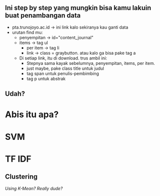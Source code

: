 ## Ini step by step yang mungkin bisa kamu lakuin buat penambangan data

* pta.trunojoyo.ac.id -> ini link kalo sekiranya kau ganti data
* urutan find mu:
  * penyempitan -> id="content_journal"
  * items -> tag ul
    * per item -> tag li
    * link -> class = graybutton. atau kalo ga bisa pake tag a
  * Di setiap link, itu di download. trus ambil ini:
    * Stepnya sama kayak sebelumnya, penyempitan, items, per item.
    * just maybe, pake class title untuk judul
    * tag span untuk penulis-pembimbing
    * tag p untuk abstrak
    
    
## Udah?

# Abis itu apa?

# SVM

# TF IDF 

## Clustering
*Using K-Mean? Really dude?*
